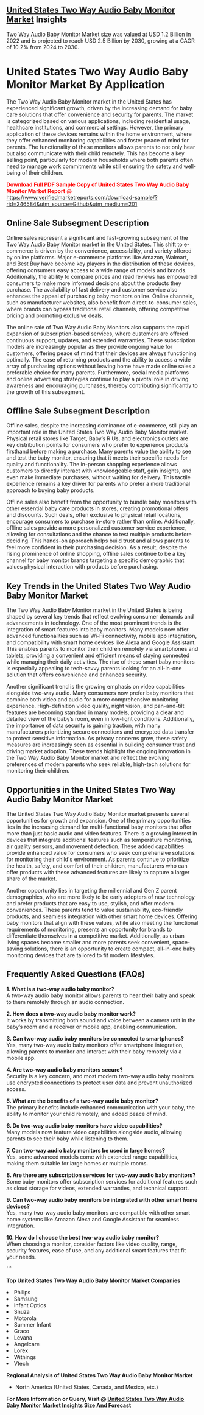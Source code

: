 <h2><a href="https://www.verifiedmarketreports.com/download-sample/?rid=246584&amp;utm_source=Github&amp;utm_medium=201" target="_blank">United States Two Way Audio Baby Monitor Market</a> Insights</h2><p>Two Way Audio Baby Monitor Market size was valued at USD 1.2 Billion in 2022 and is projected to reach USD 2.5 Billion by 2030, growing at a CAGR of 10.2% from 2024 to 2030.</p><p><h1>United States Two Way Audio Baby Monitor Market By Application</h1><p>The Two Way Audio Baby Monitor market in the United States has experienced significant growth, driven by the increasing demand for baby care solutions that offer convenience and security for parents. The market is categorized based on various applications, including residential usage, healthcare institutions, and commercial settings. However, the primary application of these devices remains within the home environment, where they offer enhanced monitoring capabilities and foster peace of mind for parents. The functionality of these monitors allows parents to not only hear but also communicate with their child remotely. This has become a key selling point, particularly for modern households where both parents often need to manage work commitments while still ensuring the safety and well-being of their children. <p><span class=""><span style="color: #ff0000;"><strong>Download Full PDF Sample Copy of United States Two Way Audio Baby Monitor Market Report</strong> @ </span><a href="https://www.verifiedmarketreports.com/download-sample/?rid=246584&amp;utm_source=Github&amp;utm_medium=201" target="_blank">https://www.verifiedmarketreports.com/download-sample/?rid=246584&amp;utm_source=Github&amp;utm_medium=201</a></span></p></p><h2>Online Sale Subsegment Description</h2><p>Online sales represent a significant and fast-growing subsegment of the Two Way Audio Baby Monitor market in the United States. This shift to e-commerce is driven by the convenience, accessibility, and variety offered by online platforms. Major e-commerce platforms like Amazon, Walmart, and Best Buy have become key players in the distribution of these devices, offering consumers easy access to a wide range of models and brands. Additionally, the ability to compare prices and read reviews has empowered consumers to make more informed decisions about the products they purchase. The availability of fast delivery and customer service also enhances the appeal of purchasing baby monitors online. Online channels, such as manufacturer websites, also benefit from direct-to-consumer sales, where brands can bypass traditional retail channels, offering competitive pricing and promoting exclusive deals.<p>The online sale of Two Way Audio Baby Monitors also supports the rapid expansion of subscription-based services, where customers are offered continuous support, updates, and extended warranties. These subscription models are increasingly popular as they provide ongoing value for customers, offering peace of mind that their devices are always functioning optimally. The ease of returning products and the ability to access a wide array of purchasing options without leaving home have made online sales a preferable choice for many parents. Furthermore, social media platforms and online advertising strategies continue to play a pivotal role in driving awareness and encouraging purchases, thereby contributing significantly to the growth of this subsegment.</p><h2>Offline Sale Subsegment Description</h2><p>Offline sales, despite the increasing dominance of e-commerce, still play an important role in the United States Two Way Audio Baby Monitor market. Physical retail stores like Target, Baby’s R Us, and electronics outlets are key distribution points for consumers who prefer to experience products firsthand before making a purchase. Many parents value the ability to see and test the baby monitor, ensuring that it meets their specific needs for quality and functionality. The in-person shopping experience allows customers to directly interact with knowledgeable staff, gain insights, and even make immediate purchases, without waiting for delivery. This tactile experience remains a key driver for parents who prefer a more traditional approach to buying baby products.<p>Offline sales also benefit from the opportunity to bundle baby monitors with other essential baby care products in stores, creating promotional offers and discounts. Such deals, often exclusive to physical retail locations, encourage consumers to purchase in-store rather than online. Additionally, offline sales provide a more personalized customer service experience, allowing for consultations and the chance to test multiple products before deciding. This hands-on approach helps build trust and allows parents to feel more confident in their purchasing decision. As a result, despite the rising prominence of online shopping, offline sales continue to be a key channel for baby monitor brands targeting a specific demographic that values physical interaction with products before purchasing.</p><h2>Key Trends in the United States Two Way Audio Baby Monitor Market</h2><p>The Two Way Audio Baby Monitor market in the United States is being shaped by several key trends that reflect evolving consumer demands and advancements in technology. One of the most prominent trends is the integration of smart features into baby monitors. Many models now offer advanced functionalities such as Wi-Fi connectivity, mobile app integration, and compatibility with smart home devices like Alexa and Google Assistant. This enables parents to monitor their children remotely via smartphones and tablets, providing a convenient and efficient means of staying connected while managing their daily activities. The rise of these smart baby monitors is especially appealing to tech-savvy parents looking for an all-in-one solution that offers convenience and enhances security.<p>Another significant trend is the growing emphasis on video capabilities alongside two-way audio. Many consumers now prefer baby monitors that combine both video and audio for a more comprehensive monitoring experience. High-definition video quality, night vision, and pan-and-tilt features are becoming standard in many models, providing a clear and detailed view of the baby’s room, even in low-light conditions. Additionally, the importance of data security is gaining traction, with many manufacturers prioritizing secure connections and encrypted data transfer to protect sensitive information. As privacy concerns grow, these safety measures are increasingly seen as essential in building consumer trust and driving market adoption. These trends highlight the ongoing innovation in the Two Way Audio Baby Monitor market and reflect the evolving preferences of modern parents who seek reliable, high-tech solutions for monitoring their children.</p><h2>Opportunities in the United States Two Way Audio Baby Monitor Market</h2><p>The United States Two Way Audio Baby Monitor market presents several opportunities for growth and expansion. One of the primary opportunities lies in the increasing demand for multi-functional baby monitors that offer more than just basic audio and video features. There is a growing interest in devices that integrate additional features such as temperature monitoring, air quality sensors, and movement detection. These added capabilities provide enhanced value for consumers who seek comprehensive solutions for monitoring their child's environment. As parents continue to prioritize the health, safety, and comfort of their children, manufacturers who can offer products with these advanced features are likely to capture a larger share of the market.<p>Another opportunity lies in targeting the millennial and Gen Z parent demographics, who are more likely to be early adopters of new technology and prefer products that are easy to use, stylish, and offer modern conveniences. These parents tend to value sustainability, eco-friendly products, and seamless integration with other smart home devices. Offering baby monitors that align with these values, while also meeting the functional requirements of monitoring, presents an opportunity for brands to differentiate themselves in a competitive market. Additionally, as urban living spaces become smaller and more parents seek convenient, space-saving solutions, there is an opportunity to create compact, all-in-one baby monitoring devices that are tailored to fit modern lifestyles.</p><h2>Frequently Asked Questions (FAQs)</h2><p><strong>1. What is a two-way audio baby monitor?</strong><br>A two-way audio baby monitor allows parents to hear their baby and speak to them remotely through an audio connection.</p><p><strong>2. How does a two-way audio baby monitor work?</strong><br>It works by transmitting both sound and voice between a camera unit in the baby’s room and a receiver or mobile app, enabling communication.</p><p><strong>3. Can two-way audio baby monitors be connected to smartphones?</strong><br>Yes, many two-way audio baby monitors offer smartphone integration, allowing parents to monitor and interact with their baby remotely via a mobile app.</p><p><strong>4. Are two-way audio baby monitors secure?</strong><br>Security is a key concern, and most modern two-way audio baby monitors use encrypted connections to protect user data and prevent unauthorized access.</p><p><strong>5. What are the benefits of a two-way audio baby monitor?</strong><br>The primary benefits include enhanced communication with your baby, the ability to monitor your child remotely, and added peace of mind.</p><p><strong>6. Do two-way audio baby monitors have video capabilities?</strong><br>Many models now feature video capabilities alongside audio, allowing parents to see their baby while listening to them.</p><p><strong>7. Can two-way audio baby monitors be used in large homes?</strong><br>Yes, some advanced models come with extended range capabilities, making them suitable for large homes or multiple rooms.</p><p><strong>8. Are there any subscription services for two-way audio baby monitors?</strong><br>Some baby monitors offer subscription services for additional features such as cloud storage for videos, extended warranties, and technical support.</p><p><strong>9. Can two-way audio baby monitors be integrated with other smart home devices?</strong><br>Yes, many two-way audio baby monitors are compatible with other smart home systems like Amazon Alexa and Google Assistant for seamless integration.</p><p><strong>10. How do I choose the best two-way audio baby monitor?</strong><br>When choosing a monitor, consider factors like video quality, range, security features, ease of use, and any additional smart features that fit your needs.</p>```</p><p><strong>Top United States Two Way Audio Baby Monitor Market Companies</strong></p><div data-test-id=""><p><li>Philips</li><li> Samsung</li><li> Infant Optics</li><li> Snuza</li><li> Motorola</li><li> Summer Infant</li><li> Graco</li><li> Levana</li><li> Angelcare</li><li> Lorex</li><li> Withings</li><li> Vtech</li></p><div><strong>Regional Analysis of&nbsp;United States Two Way Audio Baby Monitor Market</strong></div><ul><li dir="ltr"><p dir="ltr">North America&nbsp;(United States, Canada, and Mexico, etc.)</p></li></ul><p><strong>For More Information or Query, Visit @&nbsp;</strong><strong><a href="https://www.verifiedmarketreports.com/product/two-way-audio-baby-monitor-market/?utm_source=Github&amp;utm_medium=201" target="_blank">United States Two Way Audio Baby Monitor Market Insights Size And Forecast</a></strong></p></div>
